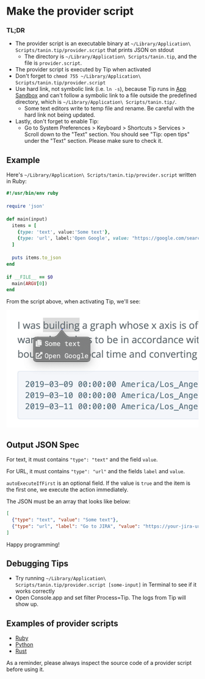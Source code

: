 Make the provider script
=========================

### TL;DR 

* The provider script is an executable binary at `~/Library/Application\ Scripts/tanin.tip/provider.script` that prints JSON on stdout
  * The directory is `~/Library/Application\ Scripts/tanin.tip`, and the file is `provider.script`.
* The provider script is executed by Tip when activated
* Don't forget to `chmod 755 ~/Library/Application\ Scripts/tanin.tip/provider.script`
* Use hard link, not symbolic link (i.e. `ln -s`), because Tip runs in [App Sandbox](https://developer.apple.com/app-sandboxing/) and can't follow a symbolic link to a file outside the predefined directory, which is `~/Library/Application\ Scripts/tanin.tip/`.
  * Some text editors write to temp file and rename. Be careful with the hard link not being updated.
* Lastly, don't forget to enable Tip:
  * Go to System Preferences > Keyboard > Shortcuts > Services > Scroll down to the "Text" section. You should see "Tip: open tips" under the "Text" section. Please make sure to check it.


Example
--------

Here's `~/Library/Application\ Scripts/tanin.tip/provider.script` written in Ruby:

```ruby
#!/usr/bin/env ruby

require 'json'

def main(input)
  items = [
    {type: 'text', value:'Some text'},
    {type: 'url', label:'Open Google', value: "https://google.com/search?q=#{input}", autoExecuteIfFirst: true}
  ]

  puts items.to_json
end

if __FILE__ == $0
  main(ARGV[0])
end
```

From the script above, when activating Tip, we'll see:

![Example](example.png)


Output JSON Spec
-----------------

For text, it must contains `"type": "text"` and the field `value`.

For URL, it must contains `"type": "url"` and the fields `label` and `value`.

`autoExecuteIfFirst` is an optional field. If the value is `true` and the item is the first one, we execute the action immediately.

The JSON must be an array that looks like below:

```json
[
  {"type": "text", "value": "Some text"},
  {"type": "url", "label": "Go to JIRA", "value": "https://your-jira-url/JIRA-0001", autoExecuteIfFirst: true},
]
```

Happy programming!


Debugging Tips
---------------

* Try running `~/Library/Application\ Scripts/tanin.tip/provider.script [some-input]` in Terminal to see if it works correctly
* Open Console.app and set filter Process=Tip. The logs from Tip will show up.


Examples of provider scripts
-----------------------------

* [Ruby](./scripts/provider.script)
* [Python](./scripts/provider.script.py)
* [Rust](https://github.com/hobofan/tippytap)

As a reminder, please always inspect the source code of a provider script before using it.
